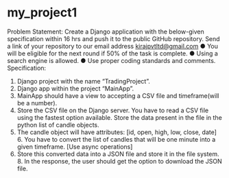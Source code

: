 # my_project1

Problem Statement: Create a Django application with the below-given specification  within 16 hrs and push it to the public GitHub repository. Send a link of your repository  to our email address kirajpvtltd@gmail.com 
● You will be eligible for the next round if 50% of the task is complete. ● Using a search engine is allowed. 
● Use proper coding standards and comments. 
Specification: 
1. Django project with the name “TradingProject”. 
2. Django app within the project “MainApp”. 
3. MainApp should have a view to accepting a CSV file and timeframe(will be a  number). 
4. Store the CSV file on the Django server. You have to read a CSV file using the  fastest option available. Store the data present in the file in the python list of  candle objects. 
5. The candle object will have attributes: [id, open, high, low, close, date] 6. You have to convert the list of candles that will be one minute into a given  timeframe. [Use async operations] 
7. Store this converted data into a JSON file and store it in the file system. 8. In the response, the user should get the option to download the JSON file. 
